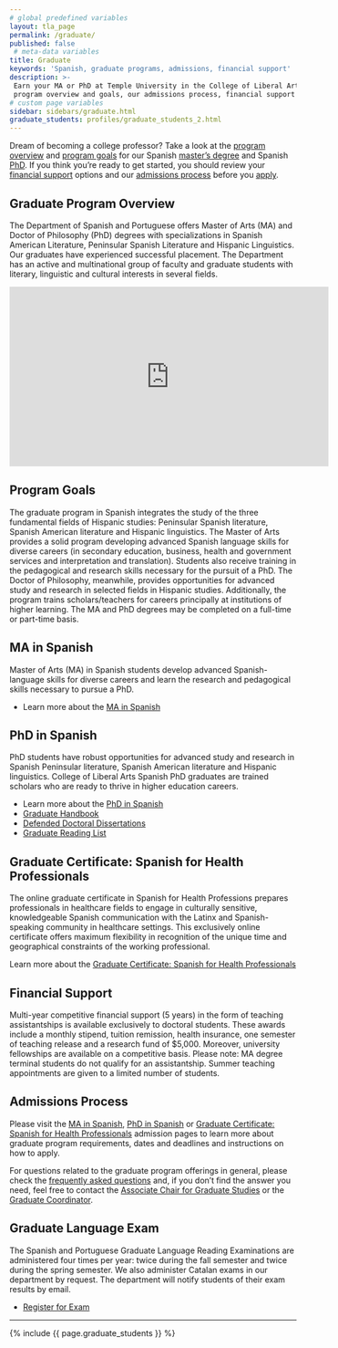 ```yaml
---
# global predefined variables
layout: tla_page
permalink: /graduate/
published: false
 # meta-data variables
title: Graduate
keywords: 'Spanish, graduate programs, admissions, financial support'
description: >-
 Earn your MA or PhD at Temple University in the College of Liberal Arts. Learn about our graduate
 program overview and goals, our admissions process, financial support options, and apply!
# custom page variables
sidebar: sidebars/graduate.html
graduate_students: profiles/graduate_students_2.html
---
```

Dream of becoming a college professor? Take a look at the [program overview](#graduate-program-overview) and [program goals](#program-goals) for our Spanish [master’s degree](#ma-in-spanish) and Spanish [PhD](#phd-in-spanish). If you think you’re ready to get started, you should review your [financial support](#financial-support) options and our [admissions process](#admissions-process) before you [apply](#apply).

## Graduate Program Overview
The Department of Spanish and Portuguese offers Master of Arts (MA) and Doctor of Philosophy (PhD) degrees with specializations in Spanish American Literature, Peninsular Spanish Literature and Hispanic Linguistics. Our graduates have experienced successful placement. The Department has an active and multinational group of faculty and graduate students with literary, linguistic and cultural interests in several fields.

<div class="video-container">
  <iframe width="560" height="315" src="https://www.youtube.com/embed/5yDbkFsw_o4?rel=0" frameborder="0" allow="autoplay; encrypted-media" allowfullscreen></iframe>
</div>

## Program Goals
The graduate program in Spanish integrates the study of the three fundamental fields of Hispanic studies: Peninsular Spanish literature, Spanish American literature and Hispanic linguistics. The Master of Arts provides a solid program developing advanced Spanish language skills for diverse careers (in secondary education, business, health and government services and interpretation and translation). Students also receive training in the pedagogical and research skills necessary for the pursuit of a PhD. The Doctor of Philosophy, meanwhile, provides opportunities for advanced study and research in selected fields in Hispanic studies. Additionally, the program trains scholars/teachers for careers principally at institutions of higher learning. The MA and PhD degrees may be completed on a full-time or part-time basis.

## MA in Spanish
Master of Arts (MA) in Spanish students develop advanced Spanish-language skills for diverse careers and learn the research and pedagogical skills necessary to pursue a PhD.
- Learn more about the [MA in Spanish](https://www.temple.edu/academics/degree-programs/spanish-ma-la-span-ma)

## PhD in Spanish
PhD students have robust opportunities for advanced study and research in Spanish Peninsular literature, Spanish American literature and Hispanic linguistics. College of Liberal Arts Spanish PhD graduates are trained scholars who are ready to thrive in higher education careers.
- Learn more about the [PhD in Spanish](https://www.temple.edu/academics/degree-programs/spanish-phd-la-span-phd)
- [Graduate Handbook](https://liberalarts.temple.edu/sites/liberalarts/files/Graduate-Handbook.pdf)
- [Defended Doctoral Dissertations](https://liberalarts.temple.edu/sites/liberalarts/files/1.2%20Doctor%20of%20Philosophy%20Dissertations%20%28NEW%29.docx)
- [Graduate Reading List](https://liberalarts.temple.edu/sites/liberalarts/files/Graduate-Reading-List.pdf)

## Graduate Certificate: Spanish for Health Professionals
The online graduate certificate in Spanish for Health Professions prepares professionals in healthcare fields to engage in culturally sensitive, knowledgeable Spanish communication with the Latinx and Spanish-speaking community in healthcare settings. This exclusively online certificate offers maximum flexibility in recognition of the unique time and geographical constraints of the working professional. 

Learn more about the [Graduate Certificate: Spanish for Health Professionals](https://www.temple.edu/academics/degree-programs/spanish-for-the-health-professions-certificate-graduate-la-sphp-grad)

## Financial Support
Multi-year competitive financial support (5 years) in the form of teaching assistantships is available exclusively to doctoral students. These awards include a monthly stipend, tuition remission, health insurance, one semester of teaching release and a research fund of $5,000. Moreover, university fellowships are available on a competitive basis. Please note: MA degree terminal students do not qualify for an assistantship. Summer teaching appointments are given to a limited number of students.

## Admissions Process
Please visit the [MA in Spanish](https://www.temple.edu/academics/degree-programs/spanish-ma-la-span-ma/cla-spanish-ma-admissions), [PhD in Spanish](https://www.temple.edu/academics/degree-programs/spanish-phd-la-span-phd/cla-spanish-ma-admissions) or [Graduate Certificate: Spanish for Health Professionals](https://www.temple.edu/academics/degree-programs/spanish-for-the-health-professions-certificate-graduate-la-sphp-grad/cla-spanish-for-the-health-professions-graduate-certificate-admissions) admission pages to learn more about graduate program requirements, dates and deadlines and instructions on how to apply.

For questions related to the graduate program offerings in general, please check the [frequently asked questions](https://liberalarts.temple.edu/sites/liberalarts/files/Graduate%20Program%20FAQ.pdf) and, if you don’t find the answer you need, feel free to contact the [Associate Chair for Graduate Studies](mailto:vpueyozo@temple.edu) or the [Graduate Coordinator](mailto:avega1@temple.edu).

## Graduate Language Exam
The Spanish and Portuguese Graduate Language Reading Examinations are administered four times per year: twice during the fall semester and twice during the spring semester. We also administer Catalan exams in our department by request. The department will notify students of their exam results by email.

- [Register for Exam](https://form.jotform.com/82254341472150)

___

{% include {{ page.graduate_students }} %}
